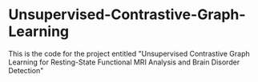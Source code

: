 # Unsupervised-Contrastive-Graph-Learning
This is the code for the project entitled "Unsupervised Contrastive Graph Learning for Resting-State Functional MRI Analysis and Brain Disorder Detection"
